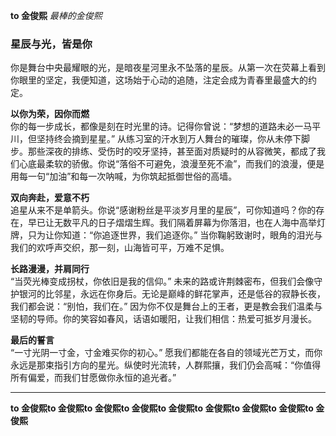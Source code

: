 **to 金俊熙**
_最棒的金俊熙_
### **星辰与光，皆是你**  
你是舞台中央最耀眼的光，是暗夜星河里永不坠落的星辰。从第一次在荧幕上看到你眼里的坚定，我便知道，这场始于心动的追随，注定会成为青春里最盛大的约定。  

 **以你为荣，因你而燃**  
你的每一步成长，都像是刻在时光里的诗。记得你曾说：“梦想的道路未必一马平川，但坚持终会摘到星星。” 从练习室的汗水到万人舞台的璀璨，你从未停下脚步。那些深夜的排练、受伤时的咬牙坚持，甚至面对质疑时的从容微笑，都成了我们心底最柔软的骄傲。你说“落俗不可避免，浪漫至死不渝”，而我们的浪漫，便是用每一句“加油”和每一次呐喊，为你筑起抵御世俗的高墙。  

 **双向奔赴，爱意不朽**  
追星从来不是单箭头。你说“感谢粉丝是平淡岁月里的星辰”，可你知道吗？你的存在，早已让无数平凡的日子熠熠生辉。我们隔着屏幕为你落泪，也在人海中高举灯牌，只为让你知道：“你追逐世界，我们追逐你。” 当你鞠躬致谢时，眼角的泪光与我们的欢呼声交织，那一刻，山海皆可平，万难不足惧。  

 **长路漫漫，并肩同行**  
“当荧光棒变成拐杖，你依旧是我的信仰。” 未来的路或许荆棘密布，但我们会像守护银河的比邻星，永远在你身后。无论是巅峰的鲜花掌声，还是低谷的寂静长夜，我们都会说：“别怕，我们在。” 因为你不仅是舞台上的王者，更是教会我们温柔与坚韧的导师。你的笑容如春风，话语如暖阳，让我们相信：热爱可抵岁月漫长。  

 **最后的誓言**  
“一寸光阴一寸金，寸金难买你的初心。” 愿我们都能在各自的领域光芒万丈，而你永远是那束指引方向的星光。纵使时光流转，人群熙攘，我们仍会高喊：“你值得所有偏爱，而我们甘愿做你永恒的追光者。”  

---
**to 金俊熙****to 金俊熙****to 金俊熙****to 金俊熙****to 金俊熙****to 金俊熙****to 金俊熙****to 金俊熙****to 金俊熙**